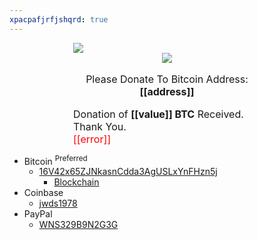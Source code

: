 ```yaml
---
xpacpafjrfjshqrd: true
---
```


<div style="font-size:16px;margin:0 auto;width:300px" class="blockchain-btn" data-address="16V42x65ZJNkasnCdda3AgUSLxYnFHzn5j" data-shared="false">
  <div class="blockchain stage-begin">
    <img src="https://blockchain.info/Resources/buttons/donate_64.png"/>
  </div>
  <div class="blockchain stage-loading" style="text-align:center">
    <img src="https://blockchain.info/Resources/loading-large.gif"/>
  </div>
  <div class="blockchain stage-ready">
    <p align="center">Please Donate To Bitcoin Address: <b>[[address]]</b></p>
    <p align="center" class="qr-code"></p>
  </div>
  <div class="blockchain stage-paid">
    Donation of <b>[[value]] BTC</b> Received. Thank You.
  </div>
  <div class="blockchain stage-error">
    <font color="red">[[error]]</font>
  </div>
</div>

* Bitcoin <sup>Preferred</sup>
  * <a href="bitcoin:16V42x65ZJNkasnCdda3AgUSLxYnFHzn5j" title="Bitcoin Wallet">16V42x65ZJNkasnCdda3AgUSLxYnFHzn5j</a>
    * <a href="https://blockchain.info/address/16V42x65ZJNkasnCdda3AgUSLxYnFHzn5j" target="_blank" title="Blockchain">Blockchain</a>
* Coinbase
  * <a href="https://www.coinbase.com/jwds1978" target="_blank" title="jwds1978">jwds1978</a>
* PayPal
  * <a href="https://www.paypal.me/stew721" target="_blank" title="">WNS329B9N2G3G</a>
